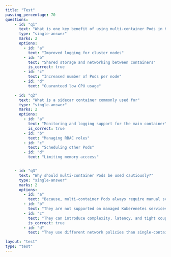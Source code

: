 ```yaml
---
title: "Test"
passing_percentage: 70
questions:
    - id: "q1"
      text: "What is one key benefit of using multi-container Pods in Kubernetes?"
      type: "single-answer"
      marks: 2
      options:
        - id: "a"
          text: "Improved logging for cluster nodes"
        - id: "b"
          text: "Shared storage and networking between containers"
          is_correct: true
        - id: "c"
          text: "Increased number of Pods per node"
        - id: "d"
          text: "Guaranteed low CPU usage"

    - id: "q2"
      text: "What is a sidecar container commonly used for"
      type: "single-answer"
      marks: 2
      options:
        - id: "a"
          text: "Monitoring and logging support for the main container"
          is_correct: true
        - id: "b"
          text: "Managing RBAC roles"
        - id: "c"
          text: "Scheduling other Pods"
        - id: "d"
          text: "Limiting memory acccess"


    - id: "q3"
      text: "Why should multi-container Pods be used cautiously?"
      type: "single-answer"
      marks: 2
      options:
        - id: "a"
          text: "Because, multi-container Pods always require manual scaling."
        - id: "b"
          text: "They are not supported on managed Kuberenetes services"
        - id: "c"
          text: "They can introduce complexity, latency, and tight coupling"
          is_correct: true
        - id: "d"
          text: "They use different network policies than single-container Pods"

layout: "test"
type: "test"
---
```

